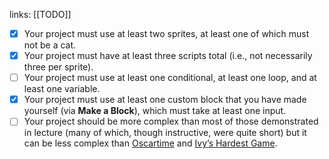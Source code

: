 
links: [[TODO]]

- [x]  Your project must use at least two sprites, at least one of which must not be a cat.
- [x]  Your project must have at least three scripts total (i.e., not necessarily three per sprite).
- [ ]  Your project must use at least one conditional, at least one loop, and at least one
variable.
- [x]  Your project must use at least one custom block that you have made yourself (via **Make a Block**), which must take at least one input.
- [ ]   Your project should be more complex than most of those demonstrated in lecture (many of which, though instructive, were quite short) but it can be less complex than [Oscartime](https://scratch.mit.edu/projects/277537196) and [Ivy’s Hardest Game](https://scratch.mit.edu/projects/326129433).